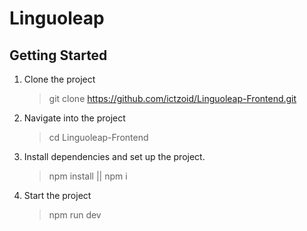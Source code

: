 # Linguoleap

## Getting Started

1. Clone the project

   > git clone https://github.com/ictzoid/Linguoleap-Frontend.git

2. Navigate into the project

   > cd Linguoleap-Frontend

3. Install dependencies and set up the project.

   > npm install || npm i

4. Start the project
   > npm run dev
